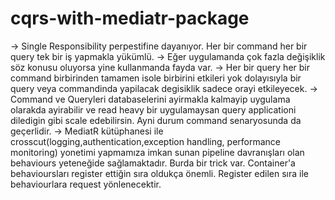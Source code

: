 # cqrs-with-mediatr-package

  -> Single Responsibility perpestifine dayanıyor. Her bir command her bir query tek bir iş yapmakla yükümlü.
  -> Eğer uygulamanda çok fazla değişiklik söz konusu oluyorsa yine kullanmanda fayda var.
  -> Her bir query her bir command birbirinden tamamen isole birbirini etkileri yok dolayısıyla bir query veya commandinda yapilacak degisiklik sadece 
     orayi etkileyecek.
  -> Command ve Queryleri databaselerini ayirmakla kalmayip uygulama olarakda ayirabilir ve read heavy bir uygulamaysan query applicationi diledigin gibi scale 
     edebilirsin. Ayni durum command senaryosunda da geçerlidir.
  -> MediatR kütüphanesi ile crosscut(logging,authentication,exception handling, performance monitoring) yonetimi yapmamıza imkan sunan pipeline davranışları olan behaviours yeteneğide sağlamaktadır.
     Burda bir trick var. Container'a behavioursları register ettiğin sıra oldukça önemli. Register edilen sıra ile behaviourlara request yönlenecektir.
	  
